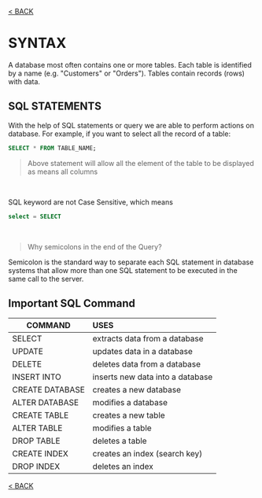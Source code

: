 [< BACK](./README.md)
# SYNTAX
A database most often contains one or more tables. Each table is identified by a name (e.g. "Customers" or "Orders"). 
Tables contain records (rows) with data.

## SQL STATEMENTS
With the help of SQL statements or query we are able to perform actions on database.
For example, if you want to select all the record of a table:

```sql
SELECT * FROM TABLE_NAME;
```
> Above statement will allow all the element of the table to be displayed as means all columns 

<br />

SQL keyword are not Case Sensitive, which means

```sql
select = SELECT
```
<br />

> Why semicolons in the end of the Query?

Semicolon is the standard way to separate each SQL statement in database systems that allow more than one SQL statement
to be executed in the same call to the server. 

## Important SQL Command

| COMMAND          | USES                            | 
| ---------------- | :------------------------------ | 
| SELECT           | extracts data from a database   |
| UPDATE           | updates data in a database      |
| DELETE           | deletes data from a database    |
| INSERT INTO      | inserts new data into a database|
| CREATE DATABASE  | creates a new database          |
| ALTER DATABASE   | modifies a database             |
| CREATE TABLE     | creates a new table             |
| ALTER TABLE      | modifies a table                |
| DROP TABLE       | deletes a table                 |
| CREATE INDEX     | creates an index (search key)   |
| DROP INDEX       | deletes an index                |

[< BACK](./README.md)
